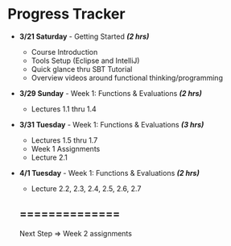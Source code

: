 # Progress Tracker

* **3/21 Saturday** - Getting Started ***(2 hrs)***
  * Course Introduction
  * Tools Setup (Eclipse and IntelliJ)
  * Quick glance thru SBT Tutorial
  * Overview videos around functional thinking/programming

* **3/29 Sunday** - Week 1: Functions & Evaluations ***(2 hrs)***
  * Lectures 1.1 thru 1.4
  

* **3/31 Tuesday** - Week 1: Functions & Evaluations ***(3 hrs)***
  * Lectures 1.5 thru 1.7
  * Week 1 Assignments 
  * Lecture 2.1
  
  
* **4/1 Tuesday** - Week 1: Functions & Evaluations ***(2 hrs)***  
  * Lecture 2.2, 2.3, 2.4, 2.5, 2.6, 2.7
  
  
  
  ## ==============
  Next Step => Week 2 assignments